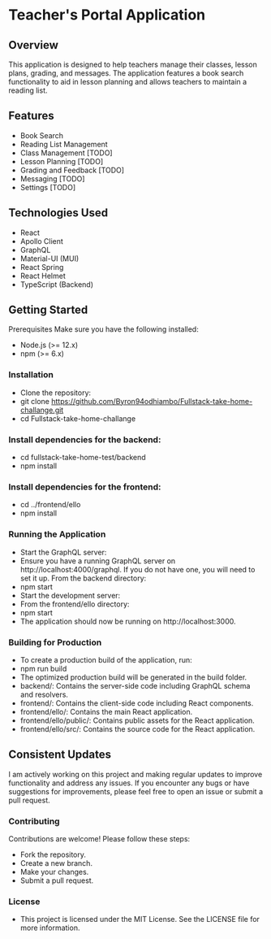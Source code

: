 # Teacher's Portal Application
## Overview
This application is designed to help teachers manage their classes, lesson plans, grading, and messages. The application features a book search functionality to aid in lesson planning and allows teachers to maintain a reading list.

## Features
- Book Search
- Reading List Management
- Class Management [TODO]
- Lesson Planning [TODO]
- Grading and Feedback [TODO]
- Messaging [TODO]
- Settings [TODO]

## Technologies Used
- React
- Apollo Client
- GraphQL
- Material-UI (MUI)
- React Spring
- React Helmet
- TypeScript (Backend)

## Getting Started
Prerequisites
Make sure you have the following installed:

- Node.js (>= 12.x)
- npm (>= 6.x)


### Installation
- Clone the repository:
- git clone https://github.com/Byron94odhiambo/Fullstack-take-home-challange.git
- cd Fullstack-take-home-challange


### Install dependencies for the backend:
- cd fullstack-take-home-test/backend
- npm install

 ### Install dependencies for the frontend:
  - cd ../frontend/ello
  - npm install

### Running the Application
- Start the GraphQL server:
- Ensure you have a running GraphQL server on http://localhost:4000/graphql. If you do not have one, you will need to set it up. From the backend directory:
- npm start
- Start the development server:
- From the frontend/ello directory:
- npm start
- The application should now be running on http://localhost:3000.

### Building for Production
- To create a production build of the application, run:
- npm run build
- The optimized production build will be generated in the build folder.
- backend/: Contains the server-side code including GraphQL schema and resolvers.
- frontend/: Contains the client-side code including React components.
- frontend/ello/: Contains the main React application.
- frontend/ello/public/: Contains public assets for the React application.
- frontend/ello/src/: Contains the source code for the React application.

## Consistent Updates
I am actively working on this project and making regular updates to improve functionality and address any issues. If you encounter any bugs or have suggestions for improvements, please feel free to open an issue or submit a pull request.

### Contributing
Contributions are welcome! Please follow these steps:

- Fork the repository.
- Create a new branch.
- Make your changes.
- Submit a pull request.
###  License
- This project is licensed under the MIT License. See the LICENSE file for more information.
